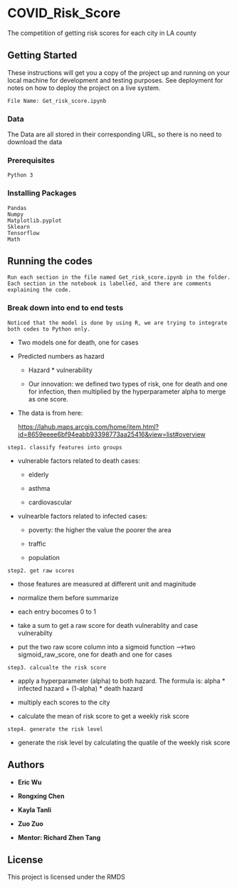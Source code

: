 # COVID_Risk_Score
The competition of getting risk scores for each city in LA county

## Getting Started

These instructions will get you a copy of the project up and running on your local machine for development and testing purposes. See deployment for notes on how to deploy the project on a live system.

```
File Name: Get_risk_score.ipynb
```
### Data

The Data are all stored in their corresponding URL, so there is no need to download the data  

### Prerequisites

```
Python 3
```

### Installing Packages

```
Pandas
Numpy
Matplotlib.pyplot
Sklearn  
Tensorflow
Math
```

## Running the codes

```
Run each section in the file named Get_risk_score.ipynb in the folder. 
Each section in the notebook is labelled, and there are comments explaining the code.
```

### Break down into end to end tests

```
Noticed that the model is done by using R, we are trying to integrate both codes to Python only.
```

* Two models one for death, one for cases

* Predicted numbers as hazard

  * Hazard * vulnerability

  * Our innovation: we defined two types of risk, one for death and one for infection, then multiplied by the hyperparameter alpha to merge as one score.

* The data is from here:

  https://lahub.maps.arcgis.com/home/item.html?id=8659eeee6bf94eabb93398773aa25416&view=list#overview

```step1. classify features into groups```

* vulnerable factors related to death cases:

  * elderly

  * asthma

  * cardiovascular

* vulnearble factors related to infected cases:

  * poverty: the higher the value the poorer the area

  * traffic

  * population


```step2. get raw scores```

* those features are measured at different unit and maginitude

* normalize them before summarize

* each entry bocomes 0 to 1

* take a sum to get a raw score for death vulnerablity and case vulnerabilty

* put the two raw score column into a sigmoid function -->two sigmoid_raw_score, one for death and one for cases

```step3. calcualte the risk score```

* apply a hyperparameter (alpha) to both hazard. The formula is: alpha * infected hazard + (1-alpha) * death hazard

* multiply each scores to the city

* calculate the mean of risk score to get a weekly risk score

```step4. generate the risk level```

* generate the risk level by calculating the quatile of the weekly risk score


## Authors

* **Eric Wu** 
* **Rongxing Chen**
* **Kayla Tanli**
* **Zuo Zuo**

* **Mentor: Richard Zhen Tang**

## License

This project is licensed under the RMDS


